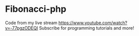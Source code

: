 # Fibonacci-php
Code from my live stream https://www.youtube.com/watch?v=-77pgzODEQI
Subscribe for programming tutorials and more!
